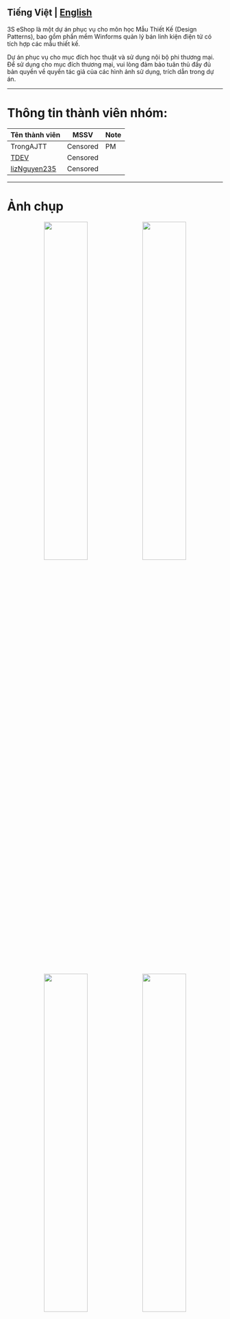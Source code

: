 Tiếng Việt  |  [English](README-en.md)
---
3S eShop là một dự án phục vụ cho môn học Mẫu Thiết Kế (Design Patterns), bao gồm phần mềm Winforms quản lý bán linh kiện điện tử có tích hợp các mẫu thiết kế.

Dự án phục vụ cho mục đích học thuật và sử dụng nội bộ phi thương mại. Để sử dụng cho mục đích thương mại, vui lòng đảm bảo tuân thủ đầy đủ bản quyền về quyền tác giả của các hình ảnh sử dụng, trích dẫn trong dự án.

---
# Thông tin thành viên nhóm:

| Tên thành viên    								| MSSV     | Note |
| ----------------- 								| -------- | ---- |
| TrongAJTT         								| Censored | PM   |
| [TDEV](https://github.com/TDeV-VN/)				| Censored |      |
| [lizNguyen235](https://github.com/lizNguyen235) 	| Censored |      |

---
# Ảnh chụp

<div align="center">
    <div>
        <img src="https://github.com/user-attachments/assets/31bb9150-f3bb-4134-8a40-c5ba4e48ed7c" width="45%" />
        <img src="https://github.com/user-attachments/assets/8e6230c6-0f4c-4c97-9ed2-7a863efb5f63" width="45%" />
        <img src="https://github.com/user-attachments/assets/387815f5-faf9-43de-9d9d-c776387372ba" width="45%" />
        <img src="https://github.com/user-attachments/assets/582754a4-814f-4b90-819d-f7564b319c08" width="45%" />
        <img src="https://github.com/user-attachments/assets/68813c1a-3b4f-4ade-8722-4f2d7d337e4c" width="45%" />
        <img src="https://github.com/user-attachments/assets/ef6f9fae-796c-4fdc-a972-b9aa5f58c297" width="45%" />
        <img src="https://github.com/user-attachments/assets/12e4600c-b1da-4bd0-b1a2-fc2fbfbdfdfc" width="45%" />
        <img src="https://github.com/user-attachments/assets/dd2d4cae-7fd0-4d8c-bf95-d910f81ec83e" width="45%" />
    </div>
</div>

---
# Thông tin sơ lược về sản phẩm:
- Sản phẩm của nhóm ban đầu là một phần mềm hỗ trợ quản lý bán linh kiện điện tử. Mặc dù vậy, quản trị viên có thể thêm các danh mục (category) tùy ý.
- Mục đích chính của project là tích hợp tối thiểu 10 design patterns vào phần mềm. 
- Các chức năng sẽ có như:
	- Đăng nhập và đăng ký tài khoản.
	- Tìm kiếm sản phẩm tùy chỉnh theo bộ lọc.
	- Xem thông tin sản phẩm và đặt hàng mà không cần tài khoản.
	- Chat với bộ phận CSKH (usecase cơ bản là dùng tài khoản admin để trả lời).
	- Các chức năng quản lý tài khoản (chưa hoàn thiện), danh mục, nhà sản xuất, sản phẩm (chưa hoàn thiện), đơn hàng của admin (chưa có).
	- Hỗ trợ đa CSDL: MySQL, SQL Server (chưa tương thích ổn định hoàn toàn).
- Các công nghệ áp dụng:
	- Google Cloud API.
	- Cơ sở dữ liệu MySQL
	- Cơ sở dữ liệu phân tán Redis.
	- Mã hóa AES-256 đơn giản một chiều (triển khai production đương nhiên sẽ nằm ở backend).
- Nhóm quyết định rằng chỉ làm một sản phẩm ở quy mô vừa đủ áp dụng các pattern, tập trung vào flow hoạt động của sản phẩm. Do đó, kiến trúc ứng dụng sẽ chỉ có client-side kết nối trực tiếp đến cơ sở dữ liệu cũng như nơi lưu dữ liệu, không thông qua server. Nhóm cần phải thừa nhận rằng kiến trúc này là cực kỳ thiếu an toàn vì client cần có secret để có thể hoạt động (theo như quy chuẩn là secret PHẢI được đặt ở server). Tuy nhiên, mục đích của sản phẩm là áp dụng quy trình hoạt động nên việc này là chấp nhận được khi chương trình chỉ được sử dụng nội bộ. Về vấn đề mở rộng sản phẩm và triển khai lên production thì cần phải xây dựng riêng back-end để tách xử lý các logic liên quan đến dữ liệu.

---
# Các mẫu thiết kế áp dụng trong đồ án:

| STT | Tên              | Công dụng                                                                                                                                                                                                                                                             |
| --- | ---------------- | --------------------------------------------------------------------------------------------------------------------------------------------------------------------------------------------------------------------------------------------------------------------- |
| 1   | Singleton        | - Ghi log ra file.<br>- Cung cấp duy nhất một instance truy cập vào CSDL.                                                                                                                                                                                             |
| 2   | Strategy         | Kiểm tra tính hợp lệ của nội dung trong TextBox bằng cách tạo một Custom TextBox.                                                                                                                                                                                     |
| 3   | Command          | Chức năng enable và disable các button của hệ thống                                                                                                                                                                                                                   |
| 4   | Simple Factory   | Tạo các User Control cho MainForm                                                                                                                                                                                                                                     |
| 5   | Abstract Factory | Cung cấp chức năng kết nối đa CSDL cho phần mềm (MySQL, SQL Server).                                                                                                                                                                                                  |
| 6   | Observer         | Cập nhật trạng thái chờ đếm ngược của hệ thống gửi mã OTP, theo dõi tiến trình tạo/cập nhật sản phẩm.                                                                                                                                                                 |
| 7   | Decorator        | Lọc dữ liệu hiện lên cho người dùng.                                                                                                                                                                                                                                  |
| 8   | Facade           | Đóng gói các hành vi thông dụng nhất như thêm, xóa, sửa vào trong một class, sự phức tạp khi này sẽ do class Facade quản lý.                                                                                                                                          |
| 9   | Builder          | Tách biệt quá trình khởi tạo đối tượng khỏi cấu trúc lớp, giúp mã nguồn trở nên dễ đọc, dễ bảo trì và tránh được việc phải viết nhiều constructor hoặc các phương thức khởi tạo phức tạp.                                                                             |
| 10  | Template Method  | Giúp giảm thiểu trùng lặp mã nguồn khi các thao tác chia sẻ cùng một luồng logic, đồng thời tăng tính bảo trì vì các thay đổi đối với quy trình chung chỉ cần thực hiện tại một nơi duy nhất, đáp ứng nguyên lý mở rộng–đóng kín (Open/Closed Principle) trong SOLID. |
| 11  | Flyweight        | Tối ưu hóa việc sử dụng bộ nhớ và tăng tốc độ tải khi tải nhiều ảnh trùng lặp trên màn hình.                                                                                                                                                                          |
| 12  | State            | Quản lý trạng thái của nút xác nhận cần nhấn 2 lần.                                                                                                                                                                                                                   |

---
# Hướng dẫn chạy chương trình và tiếp tục phát triển chương trình:
1. Tạo một dự án Google Console:
	- Tạo Oath Client dành cho ứng dụng Desktop.
	- Kích hoạt DriveAPI.
	- Tải các file `GDriveCredentials.json` và `GOathCredentials.json` về và di chuyển vào trong thư mục `secret_data` và ghi đè lên 2 file json hiện có.
	- Truy cập vào dịch vụ Drive với tài khoản mà dự án Google Console có quyền quản lý, sau đó tạo một thư mục để chứa dữ liệu của ứng dụng hiện tại, sao chép id thư mục và điền vào key `GDRIVE_FOLDER_ID` của file `.env` (trong thư mục `secret_data`).
2. Tạo CSDL MySQL trên bất kỳ nền tảng nào (kể cả local lẫn hosting).
	- Tạo schema `3S_eShopDb`.
	- Khôi phục dữ liệu bằng file `3S-eShop-MySql-dump.sql`
		- Ghi chú: File dump này đã có một lượng dữ liệu nhất định, nhưng đã loại bỏ dữ liệu ảnh ở trên Google .
	- Lấy thông tin kết nối của CSDL và điền vào file `.env:
		- `DB_HOST`: là địa chỉ máy chủ của CSDL.
		- `DB_PORT` là số cổng mạng của CSDL.
		- `DB_USER` là tên người dùng có quyền truy cập vào CSDL.
		- `DB_PASS` là mật khẩu của CSDL.
		- `DB_NAME` là tên schema của CSDL.
		- `DB_CONN` là chuỗi kết nối của CSDL, có cấu trúc:  `Server=DB_HOST;Port=DB_PORT;Database=DB_NAME;Uid=DB_USER;Pwd=DB_PASS;`
		- `DB_TYPE`: giữ nguyên `mysql`.
	- Ghi chú: Có thể chuyển sang SQL Server nhưng sẽ không đảm bảo tương thích hoàn toàn (khi này thì `DB_TYPE` chuyển thành `sqlserver` ).
3. Tạo CSDL Redis trên bất kỳ nền tảng nào, sau đó lấy thông tin truy cập và nhập vào file `.env`:
	- `REDIS_HOST`: là địa chỉ máy chủ của CSDL Redis.
	- `REDIS_PORT`: là số cổng mạng của CSDL Redis.
	- `REDIS_USER`: là thông tin người dùng truy cập Redis.
	- `REDIS_PASS`: là thông tin mật khẩu truy cập Redis.
4. Thiết lập dịch vụ gửi mail:
	- Thiết lập 1 điểm truy cập để gửi mail với email và mật khẩu gửi mail.
	- Ví dụ với Gmail:
		- Truy cập vào 1 gmail hiện có (hoặc tạo mới), xác thực 2 bước để có thể gửi mail thông qua tương tác mã với giao thức SMTP.
		- Truy cập vào [App Passsword](https://myaccount.google.com/apppasswords) và thiết lập App name mới, nhấn 'Create' va lấy App password để gửi email. Cần lưu ý rằng mật khẩu này không phải là mật khẩu tài khoản email mà chỉ được dùng bởi các app bên thứ ba để truy cập vào dịch vụ gửi email của Google.
	- Truy cập vào file `EmailService.cs` tại thư mục Utilities và điền thông tin vào các chuỗi SmtpHost, SenderEmail và SenderPassword.
5. Mở dự án trong Microsoft Visual Studio và chạy chương trình ở chế độ Debug (hoặc Release), chương trình sẽ tự động lấy dữ liệu cần thiết trong thư mục `secret_data` để kết nối đến CSDL cũng như Google Cloud API.

---
# Tài khoản 
Tài khoản Admin mặc định được cung cấp trong CSDL:
- admin@admin.com
- 123123
Ghi chú: Nhiều tài khoản khác được cấp sẵn trong CSDL cũng có mật khẩu là 123123.

# Thư mục tổ chức đồ án:
```
3S eShop/
 │
 ├── BLL/						Tầng logic nghiệp vụ.
 │   ├── DTOs/					Thư mục chứa các lớp đối tượng lưu trữ thuộc tính dữ liệu
 │   │   ├── BaseDTO.cs			Interface cơ bản của lớp đối tượng, các lớp đối tượng cần implements interface này.
 │   │   └── *DTO.cs			Các lớp đối tượng lưu trữ thuộc tính dữ liệu, dùng để truyền dữ liệu.
 │   └── *BLL.cs				Các lớp chứa logic nghiệp vụ, được gọi bởi lớp UI. Là trung gian giữa tầng UI và truy cập dữ liệu.
 ├── CustomControls/			Thư mục chứa các Control tùy chỉnh.
 │   └── *.cs					Các control tùy chỉnh.
 ├── DAL/						Tầng truy cập dữ liệu.
 │   ├── DAOs/					Thư mục chứa các lớp trừu tượng để truy cập dữ liệu từ CSDL.
 │   │   ├── ICrusRepository.cs	Interface chuẩn chứa các phương thức tối thiểu cần cài đặt trên các đối tượng dữ liệu khác nhau
 │   │   └── *DAO.cs			Các lớp truy cập dữ liệu, tương tác trực tiếp đến lớp kết nối CSDL, cần implements interface trên.
 │   └── Database/				Thư mục chứa các lớp tạo kết nối đến CSDL và các hàm xử lý dữ liệu ở mức thô sơ nhất.
 │       └── *.cs				Các lớp tạo kết nối đến CSDL (MySQL, SQL Server, Redis).
 ├── GUI/						Tầng giao diện.
 │   └── *						Các lớp và file giao diện.
 ├── Other/						Thư mục chứa các lớp và file chưa rõ phân loại (nếu có).
 │   └── *						Các lớp và file chưa rõ phân loại (nếu có).
 ├── PatternDistinctive/		Thư mục chứa các lớp đặc thù của mẫu thiết kế.
 │   └── */*					Các lớp đặc thù của từng mẫu thiết kế được lưu tại đây trong từng folder có tên của mẫu thiết kế.
 ├── Resources/					Thư mục chứa tài nguyên phần mềm.
 │   └── *						Các file tài nguyên tĩnh của phần mềm.
 ├── Utilities/					Thư mục chứa các các tiện ích.
 │   └── *.cs					Các file và lớp tiện ích.
 └── *							Các file thư mục khác.
```

---
# Trích nguồn & đóng góp của tác giả
## 1. Ảnh tài nguyên, icon

- [Author Attributes](Resources/Author%20Attributes.md)
## 2. Package sử dụng
| Tên Package                                | Phiên bản | Công dụng                                                              | Giấy phép   |
| ------------------------------------------ | --------- | ---------------------------------------------------------------------- | ----------- |
| BouncyCastle.Crypto                        | 2.3.1     | Thư viện mã hóa, cung cấp các thuật toán bảo mật                       | MIT License |
| Microsoft.NETCore.Platforms                | 3.1.0     | Hỗ trợ nền tảng .NET Core, thông tin về kiến trúc phần cứng            | MIT License |
| Microsoft.Win32.Registry                   | 4.3.0     | Truy cập và thao tác Registry của Windows                              | MIT License |
| Microsoft.Windows.Compatibility            | 6.0.0     | Tương thích cho ứng dụng .NET Core trên Windows                        | MIT License |
| Newtonsoft.Json                            | 9.0.1     | Xử lý JSON, serialize và deserialize dữ liệu JSON                      | MIT License |
| System.Data.SqlClient                      | 4.8.3     | Kết nối và thao tác với SQL Server                                     | MIT License |
| System.Security.Cryptography.ProtectedData | 4.3.0     | Mã hóa và giải mã dữ liệu dựa trên Windows Data Protection API (DPAPI) | MIT License |
| System.ValueTuple                          | 4.0.3     | Hỗ trợ kiểu dữ liệu tuple                                              | MIT License |

## 3. Trích dẫn
- Custom Toast Message:
	- https://laptrinhvb.net/bai-viet/devexpress/---Csharp----Hien-thi-thong-bao-Toast-Message-trong-lap-trinh-Winform/956187c4983d410c.html
- Custom Controls by RJ Code Advance:
	- https://www.youtube.com/watch?v=m7Iv6xfjnuw&list=PLwG-AtjFaHdMQtyReCzPdEe6fZ57TqJUs